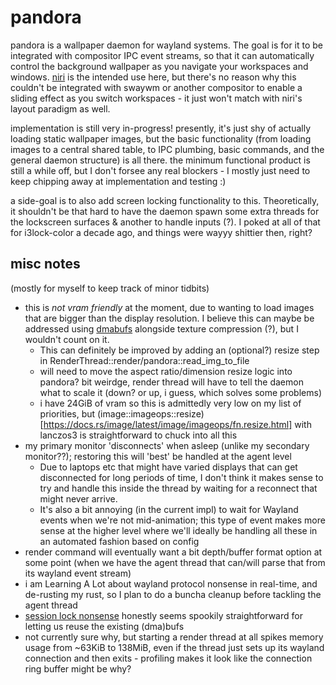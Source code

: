 # pandora

pandora is a wallpaper daemon for wayland systems. The goal is for it to be integrated with compositor IPC
event streams, so that it can automatically control the background wallpaper as you navigate your workspaces and
windows. [niri](https://github.com/yaLTeR/niri) is the intended use here, but there's no reason why this couldn't
be integrated with swaywm or another compositor to enable a sliding effect as you switch workspaces - it just won't
match with niri's layout paradigm as well.

implementation is still very in-progress! presently, it's just shy of actually loading static wallpaper images, but
the basic functionality (from loading images to a central shared table, to IPC plumbing, basic commands, and the
general daemon structure) is all there. the minimum functional product is still a while off, but I don't forsee
any real blockers - I mostly just need to keep chipping away at implementation and testing :)

a side-goal is to also add screen locking functionality to this. Theoretically, it shouldn't be that hard to
have the daemon spawn some extra threads for the lockscreen surfaces & another to handle inputs (?).
I poked at all of that for i3lock-color a decade ago, and things were wayyy shittier then, right?

## misc notes

(mostly for myself to keep track of minor tidbits)

* this is *not vram friendly* at the moment, due to wanting to load images that are bigger than the display resolution.
I believe this can maybe be addressed using [dmabufs](https://wayland.app/protocols/linux-dmabuf-v1#zwp_linux_dmabuf_v1)
alongside texture compression (?), but I wouldn't count on it.
    * This can definitely be improved by adding an (optional?) resize step in RenderThread::render/pandora::read_img_to_file
    * will need to move the aspect ratio/dimension resize logic into pandora? bit weirdge, render thread will have to tell the daemon
    what to scale it (down? or up, i guess, which solves some problems)
    * i have 24GiB of vram so this is admittedly very low on my list of priorities, but (image::imageops::resize)[https://docs.rs/image/latest/image/imageops/fn.resize.html] with lanczos3 is straightforward to chuck into all this
* my primary monitor 'disconnects' when asleep (unlike my secondary monitor??); restoring this will 'best' be handled at the agent level
    * Due to laptops etc that might have varied displays that can get disconnected for long periods of time, I don't think it makes sense to
    try and handle this inside the thread by waiting for a reconnect that might never arrive.
    * It's also a bit annoying (in the current impl) to wait for Wayland events when we're not mid-animation; this type of event makes more sense
    at the higher level where we'll ideally be handling all these in an automated fashion based on config
* render command will eventually want a bit depth/buffer format option at some point (when we have the agent thread that can/will parse
that from its wayland event stream)
* i am Learning A Lot about wayland protocol nonsense in real-time, and de-rusting my rust, so I plan to do a buncha cleanup before tackling
the agent thread
* [session lock nonsense](https://wayland.app/protocols/ext-session-lock-v1) honestly seems spookily straightforward for letting us reuse the
existing (dma)bufs
* not currently sure why, but starting a render thread at all spikes memory usage from ~63KiB to 138MiB, even if the thread just sets up its
wayland connection and then exits - profiling makes it look like the connection ring buffer might be why?